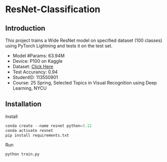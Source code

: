 # ResNet-Classification
## Introduction
This project trains a Wide ResNet model on specified dataset (100 classes) using PyTorch Lightning and tests it on the test set.

- Model \#Params: 63.94M
- Device: P100 on Kaggle
- Dataset: [Click Here](https://drive.google.com/file/d/1fx4Z6xl5b6r4UFkBrn5l0oPEIagZxQ5u/view?usp=drive_link)
- Test Accurancy: 0.94
- StudentID: 113550901
- Course: 25 Spring, Selected Topics in Visual Recognition using Deep Learning, NYCU

## Installation
Install
```python
conda create --name resnet python=3.12
conda activate resnet
pip install requirements.txt
```
Run
```python
python train.py
```
